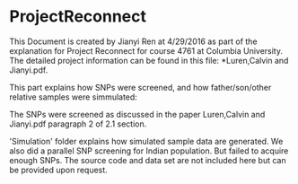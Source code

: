 # ProjectReconnect

This Document is created by Jianyi Ren at 4/29/2016 as part of the explanation for Project Reconnect for course 4761 at Columbia University. The detailed project information can be found in this file:
*Luren,Calvin and Jianyi.pdf.

This part explains how SNPs were screened, and how father/son/other relative samples were simmulated:

The SNPs were screened as discussed in the paper Luren,Calvin and Jianyi.pdf paragraph 2 of 2.1 section.

'Simulation' folder explains how simulated sample data are generated. We also did a parallel SNP screening for Indian population. But failed to acquire enough SNPs. The source code and data set are not included here but can be provided upon request.
